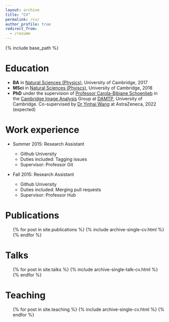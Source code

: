 ```yaml
---
layout: archive
title: "CV"
permalink: /cv/
author_profile: true
redirect_from:
  - /resume
---
```


{% include base_path %}

Education
======
* **BA** in [Natural Sciences (Physics)](https://www.phy.cam.ac.uk/students/teaching/current-courses/II_overview), University of Cambridge, 2017
* **MSci** in [Natural Sciences (Phyiscs)](https://www.phy.cam.ac.uk/students/teaching/current-courses/III_overview), University of Cambridge, 2018
* **PhD** under the supervision of [Professor Carola-Bibiane Schoenlieb](https://www.damtp.cam.ac.uk/user/cbs31/Home.html) in the [Cambridge Image Analysis](http://www.damtp.cam.ac.uk/research/cia/) Group at [DAMTP](https://www.damtp.cam.ac.uk/), University of Cambridge. Co-supervised by [Dr Yinhai Wang](https://scholar.google.com/citations?user=WNY0TscAAAAJ&hl=en) at AstraZeneca, 2022 (expected)

Work experience
======
* Summer 2015: Research Assistant
  * Github University
  * Duties included: Tagging issues
  * Supervisor: Professor Git

* Fall 2015: Research Assistant
  * Github University
  * Duties included: Merging pull requests
  * Supervisor: Professor Hub
  

Publications
======
  <ul>{% for post in site.publications %}
    {% include archive-single-cv.html %}
  {% endfor %}</ul>
  
Talks
======
  <ul>{% for post in site.talks %}
    {% include archive-single-talk-cv.html %}
  {% endfor %}</ul>
  
Teaching
======
  <ul>{% for post in site.teaching %}
    {% include archive-single-cv.html %}
  {% endfor %}</ul>
  
